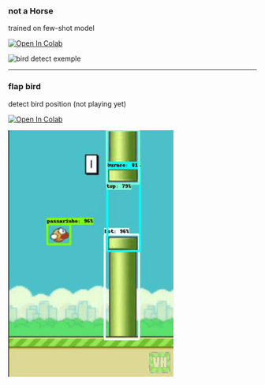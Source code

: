 ### **not a Horse**
trained on few-shot model

[![Open In Colab](https://colab.research.google.com/assets/colab-badge.svg)](https://colab.research.google.com/github/AllanKamimura/AI/blob/master/image/object_detection/not_a_Horse.ipynb)

<img src = "../examples/detect_horse.gif" alt = "bird detect exemple" width = "500"/>

----
### **flap bird**
detect bird position (not playing yet)


[![Open In Colab](https://colab.research.google.com/assets/colab-badge.svg)](https://colab.research.google.com/github/AllanKamimura/AI/blob/master/image/object_detection/flap_bird.ipynb)

<img src = "../examples/detect_bird.gif" alt = "bird detect exemple" height = "500"/>
